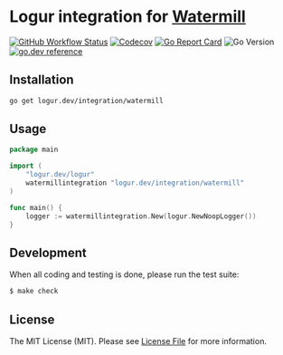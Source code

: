 # Logur integration for [Watermill](https://github.com/ThreeDotsLabs/watermill)

[![GitHub Workflow Status](https://img.shields.io/github/workflow/status/logur/integration-watermill/CI?style=flat-square)](https://github.com/logur/integration-watermill/actions?query=workflow%3ACI)
[![Codecov](https://img.shields.io/codecov/c/github/logur/integration-watermill?style=flat-square)](https://codecov.io/gh/logur/integration-watermill)
[![Go Report Card](https://goreportcard.com/badge/logur.dev/integration/watermill?style=flat-square)](https://goreportcard.com/report/logur.dev/integration/watermill)
![Go Version](https://img.shields.io/badge/go%20version-%3E=1.11-61CFDD.svg?style=flat-square)
[![go.dev reference](https://img.shields.io/badge/go.dev-reference-007d9c?logo=go&logoColor=white&style=flat-square)](https://pkg.go.dev/mod/logur.dev/integration/watermill)


## Installation

```bash
go get logur.dev/integration/watermill
```


## Usage

```go
package main

import (
	"logur.dev/logur"
	watermillintegration "logur.dev/integration/watermill"
)

func main() {
	logger := watermillintegration.New(logur.NewNoopLogger())
}
```


## Development

When all coding and testing is done, please run the test suite:

```bash
$ make check
```


## License

The MIT License (MIT). Please see [License File](LICENSE) for more information.
